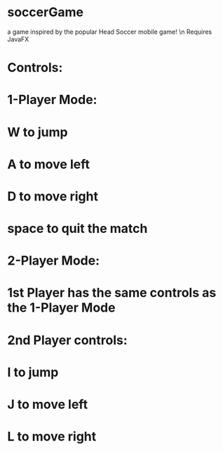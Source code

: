 # soccerGame
a game inspired by the popular Head Soccer mobile game! \n
Requires JavaFX

# Controls:
# 1-Player Mode:
# W to jump
# A to move left
# D to move right
# space to quit the match
# 
# 2-Player Mode:
# 1st Player has the same controls as the 1-Player Mode
# 2nd Player controls:
# I to jump
# J to move left
# L to move right
